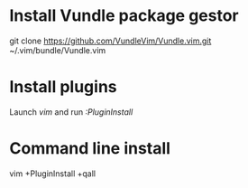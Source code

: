 # Install Vundle package gestor
git clone https://github.com/VundleVim/Vundle.vim.git ~/.vim/bundle/Vundle.vim

# Install plugins
Launch *vim* and run *:PluginInstall*

# Command line install
vim +PluginInstall +qall

